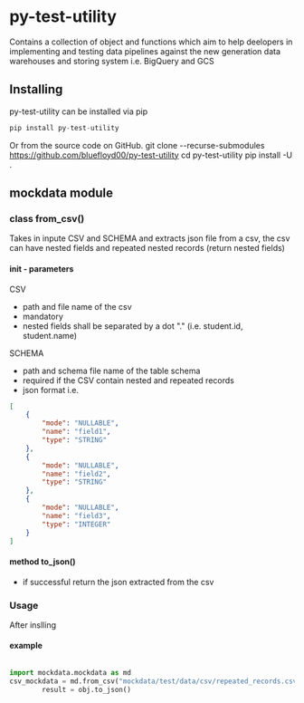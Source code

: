 # py-test-utility 

Contains a collection of object and functions which aim to help deelopers in implementing and testing data pipelines against the new generation data warehouses and storing system i.e. BigQuery and GCS

## Installing
py-test-utility can be installed via pip

```python 
pip install py-test-utility
```
Or from the source code on GitHub.
git clone --recurse-submodules https://github.com/bluefloyd00/py-test-utility
cd py-test-utility
pip install -U .

## mockdata module

### class from_csv()

Takes in inpute CSV and SCHEMA and extracts json file from a csv, the csv can have nested fields and repeated nested records (return nested fields)

#### init - parameters

CSV
- path and file name of the csv
- mandatory
- nested fields shall be separated by a dot "."  (i.e. student.id, student.name)

SCHEMA 
- path and schema file name of the table schema
- required if the CSV contain nested and repeated records
- json format i.e. 
```json
[
    {
        "mode": "NULLABLE", 
        "name": "field1", 
        "type": "STRING"
    }, 
    {
        "mode": "NULLABLE", 
        "name": "field2", 
        "type": "STRING"
    }, 
    {
        "mode": "NULLABLE", 
        "name": "field3", 
        "type": "INTEGER"
    }
]
```

#### method to_json()
- if successful return the json extracted from the csv

### Usage

After inslling

#### example
```python 

import mockdata.mockdata as md
csv_mockdata = md.from_csv("mockdata/test/data/csv/repeated_records.csv", "mockdata/test/schema/repeated_records_schema.json")
        result = obj.to_json()
```

